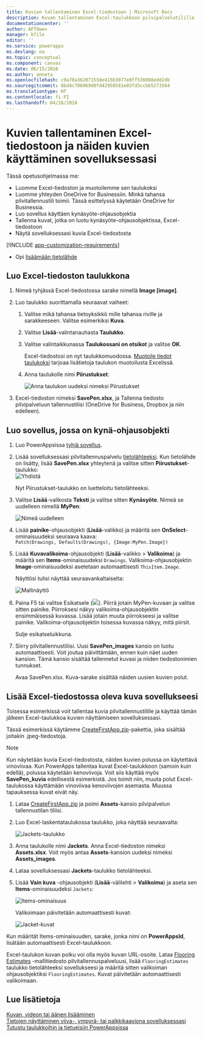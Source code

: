 ```yaml
---
title: Kuvien tallentaminen Excel-tiedostoon | Microsoft Docs
description: Kuvan tallentaminen Excel-taulukkoon pilvipalvelutilille
documentationcenter: ''
author: AFTOwen
manager: kfile
editor: ''
ms.service: powerapps
ms.devlang: na
ms.topic: conceptual
ms.component: canvas
ms.date: 06/15/2016
ms.author: anneta
ms.openlocfilehash: c9a70a362071558e415b3077e8ff536088edd2db
ms.sourcegitcommit: 8bd4c700969d0fd42950581e03fd5ccbb5273584
ms.translationtype: HT
ms.contentlocale: fi-FI
ms.lasthandoff: 04/26/2018
---
```

# <a name="how-to-save-images-in-an-excel-file-and-then-add-these-images-to-your-app"></a>Kuvien tallentaminen Excel-tiedostoon ja näiden kuvien käyttäminen sovelluksessasi

Tässä opetusohjelmassa me:

* Luomme Excel-tiedoston ja muotoilemme sen taulukoksi
* Luomme yhteyden OneDrive for Businessiin. Minkä tahansa pilvitallennustili toimii. Tässä esittelyssä käytetään OneDrive for Businessia.
* Luo sovellus käyttäen kynäsyöte-ohjausobjektia
* Tallenna kuvat, jotka on luotu kynäsyöte-ohjausobjektissa, Excel-tiedostoon
* Näytä sovelluksessasi kuvia Excel-tiedostosta

[!INCLUDE [app-customization-requirements](../../includes/app-customization-requirements.md)]
* Opi [lisäämään tietolähde](add-data-connection.md)

## <a name="create-the-excel-file-as-a-table"></a>Luo Excel-tiedoston taulukkona

1. Nimeä tyhjässä Excel-tiedostossa sarake nimellä **Image [image]**.
2. Luo taulukko suorittamalla seuraavat vaiheet:    
   
   1. Valitse mikä tahansa tietoyksikkö mille tahansa riville ja sarakkeeseen. Valitse esimerkiksi **Kuva**.
   2. Valitse **Lisää**-valintanauhasta **Taulukko**.
   3. Valitse valintaikkunassa **Taulukossani on otsikot** ja valitse **OK**.
      
      Excel-tiedostosi on nyt taulukkomuodossa. [Muotoile tiedot taulukoksi](https://support.office.com/article/Format-an-Excel-table-6789619F-C889-495C-99C2-2F971C0E2370) tarjoaa lisätietoja taulukon muotoilusta Excelissä.
   4. Anna taulukolle nimi **Piirustukset**:  
      
      ![Anna taulukon uudeksi nimeksi Piirustukset](./media/tutorial-working-with-images-in-excel/drawings-table.png)
3. Excel-tiedoston nimeksi **SavePen.xlsx**, ja Tallenna tiedosto pilvipalveluun tallennustilisi (OneDrive for Business, Dropbox ja niin edelleen).

## <a name="create-an-app-with-the-pen-control"></a>Luo sovellus, jossa on kynä-ohjausobjekti
1. Luo PowerAppsissa [tyhjä sovellus](get-started-create-from-blank.md).
2. Lisää sovelluksessasi pilvitallennuspalvelu [tietolähteeksi](add-data-connection.md). Kun tietolähde on lisätty, lisää **SavePen.xlsx** yhteytenä ja valitse sitten **Piirustukset**-taulukko:  
   ![Yhdistä](./media/tutorial-working-with-images-in-excel/savepen.png)  
   
   Nyt Piirustukset-taulukko on luetteloitu tietolähteeksi.
3. Valitse **Lisää**-valikosta **Teksti** ja valitse sitten **Kynäsyöte**. Nimeä se uudelleen nimellä **MyPen**:  
   
   ![Nimeä uudelleen](./media/tutorial-working-with-images-in-excel/rename-mypen.png)
4. Lisää **painike**-ohjausobjekti (**Lisää**-valikko) ja määritä sen **OnSelect**-ominaisuudeksi seuraava kaava:  
   `Patch(Drawings, Defaults(Drawings), {Image:MyPen.Image})`
5. Lisää **Kuvavalikoima**-ohjausobjekti (**Lisää**-valikko > **Valikoima**) ja määritä sen **Items**-ominaisuudeksi `Drawings`. Valikoima-ohjausobjektin **Image**-ominaisuudeksi asetetaan automaattisesti `ThisItem.Image`.
   
   Näyttösi tulisi näyttää seuraavankaltaiselta:  
   
   ![Mallinäyttö](./media/tutorial-working-with-images-in-excel/screen.png)  
6. Paina F5 tai valitse Esikatsele (![](./media/tutorial-working-with-images-in-excel/preview.png)). Piirrä jotain MyPen-kuvaan ja valitse sitten painike. Piirroksesi näkyy valikoima-ohjausobjektin ensimmäisessä kuvassa. Lisää jotain muuta piirrokseesi ja valitse painike. Valikoima-ohjausobjektin toisessa kuvassa näkyy, mitä piirsit.
   
   Sulje esikatseluikkuna.
7. Siirry pilvitallennustiliisi. Uusi **SavePen_images** kansio on luotu automaattisesti. Voit joutua päivittämään, ennen kuin näet uuden kansion. Tämä kansio sisältää tallennetut kuvasi ja niiden tiedostonimien tunnukset.
   
    Avaa SavePen.xlsx. Kuva-sarake sisältää näiden uusien kuvien polut.

## <a name="add-the-image-in-an-excel-file-to-your-app"></a>Lisää Excel-tiedostossa oleva kuva sovellukseesi
Toisessa esimerkissä voit tallentaa kuvia pilvitallennustilille ja käyttää tämän jälkeen Excel-taulukkoa kuvien näyttämiseen sovelluksessasi.

Tässä esimerkissä käytämme [CreateFirstApp.zip](http://pwrappssamples.blob.core.windows.net/samples/CreateFirstApp.zip)-pakettia, joka sisältää joitakin .jpeg-tiedostoja.

> [!NOTE]
> Kun näytetään kuvia Excel-tiedostosta, näiden kuvien polussa on käytettävä vinoviivaa. Kun PowerApps tallentaa kuvat Excel-taulukkoon (samoin kuin edellä), polussa käytetään kenoviivoja. Voit siis käyttää myös **SavePen_kuvia** edellisestä esimerkistä. Jos toimit niin, muuta polut Excel-taulukossa käyttämään vinoviivaa kenoviivojen asemasta. Muussa tapauksessa kuvat eivät näy.  

1. Lataa [CreateFirstApp.zip](http://pwrappssamples.blob.core.windows.net/samples/CreateFirstApp.zip) ja poimi **Assets**-kansio pilvipalvelun tallennustilan tiliisi.
2. Luo Excel-laskentataulukossa taulukko, joka näyttää seuraavalta:
   
    ![Jackets-taulukko](./media/tutorial-working-with-images-in-excel/jackets.png)
3. Anna taulukolle nimi **Jackets**. Anna Excel-tiedoston nimeksi **Assets.xlsx**. Voit myös antaa **Assets**-kansion uudeksi nimeksi **Assets_images**.
4. Lataa sovelluksessasi **Jackets**-taulukko tietolähteeksi.  
5. Lisää **Vain kuva** -ohjausobjekti (**Lisää**-välilehti > **Valikoima**) ja aseta sen **Items**-ominaisuudeksi `Jackets`:  
   
    ![Items-ominaisuus](./media/tutorial-working-with-images-in-excel/items-jackets.png)
   
    Valikoimaan päivitetään automaattisesti kuvat:  
   
    ![Jacket-kuvat](./media/tutorial-working-with-images-in-excel/images.png)

Kun määrität Items-ominaisuuden, sarake, jonka nimi on **PowerAppsId**, lisätään automaattisesti Excel-taulukkoon.

Excel-taulukon kuvan polku voi olla myös kuvan URL-osoite. Lataa [Flooring Estimates](http://pwrappssamples.blob.core.windows.net/samples/FlooringEstimates.xlsx) -mallitiedosto pilvitallennuspalveluusi, lisää `FlooringEstimates` taulukko tietolähteeksi sovellukseesi ja määritä sitten valikoiman ohjausobjektiksi `FlooringEstimates`. Kuvat päivitetään automaattisesti valikoimaan.

## <a name="learn-more"></a>Lue lisätietoja
[Kuvan, videon tai äänen lisääminen](add-images-pictures-audio-video.md)  
[Tietojen näyttäminen viiva-, ympyrä- tai palkkikaaviona sovelluksessasi](use-line-pie-bar-chart.md)  
[Tutustu taulukkoihin ja tietueisiin PowerAppsissa](working-with-tables.md)


